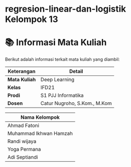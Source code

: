 # regresion-linear-dan-logistik Kelompok 13

# 📚 Informasi Mata Kuliah

Berikut adalah informasi terkait mata kuliah yang diambil:

| **Keterangan**     | **Detail**                       |
|--------------------|----------------------------------|
| **Mata Kuliah**    | Deep Learning                    |
| **Kelas**          | IFD21                            |
| **Prodi**          | S1 PJJ Informatika               |
| **Dosen**          | Catur Nugroho, S.Kom., M.Kom     |


|**Nama Kelompok**       |
|------------------------|
| Ahmad Fatoni           |
| Muhammad Ikhwan Hamzah |
| Randi wijaya           |
| Yoga Permana           |
| Adi Septiandi          |

